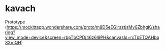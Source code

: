# kavach
Prototype
(https://mockittapp.wondershare.com/proto/m8D5eEGlrsztjsMv6ZbhgK/sharing?view_mode=device&screen=rbpTbCPDj46z6l9PH&canvasId=rcTbETQAHbqSXmQH)

